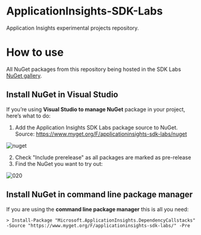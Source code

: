 # ApplicationInsights-SDK-Labs
Application Insights experimental projects repository.

# How to use
All NuGet packages from this repository being hosted in the SDK Labs [NuGet gallery](https://www.myget.org/gallery/applicationinsights-sdk-labs). 

## Install NuGet in Visual Studio

If you’re using **Visual Studio to manage NuGet** package in your project, here’s what to do:

1. Add the Application Insights SDK Labs package source to NuGet. Source: https://www.myget.org/F/applicationinsights-sdk-labs/nuget

  ![nuget](https://cloud.githubusercontent.com/assets/9950081/17712617/aafcd162-63ab-11e6-8997-02f6cb17d697.png)

2. Check "Include prerelease" as all packages are marked as pre-release
3. Find the NuGet you want to try out:

  ![020](https://cloud.githubusercontent.com/assets/9950081/17712674/dd3fd61a-63ab-11e6-91fe-28b1c5bd9e99.png) 

## Install NuGet in command line package manager

If you are using the **command line package manager** this is all you need:

```
> Install-Package "Microsoft.ApplicationInsights.DependencyCallstacks" -Source "https://www.myget.org/F/applicationinsights-sdk-labs/" -Pre
```
